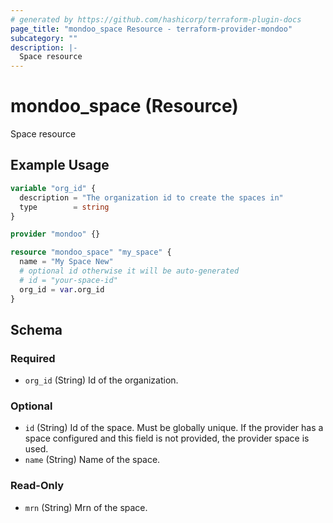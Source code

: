 ```yaml
---
# generated by https://github.com/hashicorp/terraform-plugin-docs
page_title: "mondoo_space Resource - terraform-provider-mondoo"
subcategory: ""
description: |-
  Space resource
---
```


# mondoo_space (Resource)

Space resource

## Example Usage

```terraform
variable "org_id" {
  description = "The organization id to create the spaces in"
  type        = string
}

provider "mondoo" {}

resource "mondoo_space" "my_space" {
  name = "My Space New"
  # optional id otherwise it will be auto-generated
  # id = "your-space-id"
  org_id = var.org_id
}
```

<!-- schema generated by tfplugindocs -->
## Schema

### Required

- `org_id` (String) Id of the organization.

### Optional

- `id` (String) Id of the space. Must be globally unique. If the provider has a space configured and this field is not provided, the provider space is used.
- `name` (String) Name of the space.

### Read-Only

- `mrn` (String) Mrn of the space.
